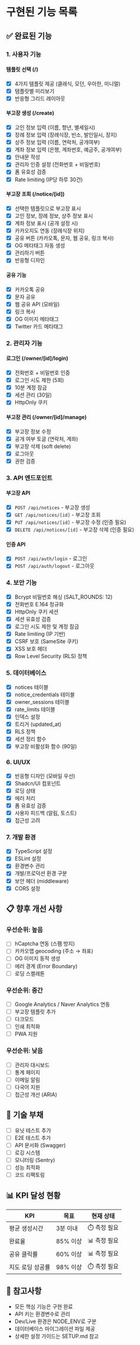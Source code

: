 # 구현된 기능 목록

## ✅ 완료된 기능

### 1. 사용자 기능

#### 템플릿 선택 (/)
- [x] 4가지 템플릿 제공 (클래식, 모던, 우아한, 미니멀)
- [x] 템플릿별 미리보기
- [x] 반응형 그리드 레이아웃

#### 부고장 생성 (/create)
- [x] 고인 정보 입력 (이름, 향년, 별세일시)
- [x] 장례 정보 입력 (장례식장, 빈소, 발인일시, 장지)
- [x] 상주 정보 입력 (이름, 연락처, 공개여부)
- [x] 계좌 정보 입력 (은행, 계좌번호, 예금주, 공개여부)
- [x] 안내문 작성
- [x] 관리자 인증 설정 (전화번호 + 비밀번호)
- [x] 폼 유효성 검증
- [x] Rate limiting (IP당 하루 30건)

#### 부고장 조회 (/notice/[id])
- [x] 선택한 템플릿으로 부고장 표시
- [x] 고인 정보, 장례 정보, 상주 정보 표시
- [x] 계좌 정보 표시 (공개 설정 시)
- [x] 카카오지도 연동 (장례식장 위치)
- [x] 공유 버튼 (카카오톡, 문자, 웹 공유, 링크 복사)
- [x] OG 메타태그 자동 생성
- [x] 관리하기 버튼
- [x] 반응형 디자인

#### 공유 기능
- [x] 카카오톡 공유
- [x] 문자 공유
- [x] 웹 공유 API (모바일)
- [x] 링크 복사
- [x] OG 이미지 메타태그
- [x] Twitter 카드 메타태그

### 2. 관리자 기능

#### 로그인 (/owner/[id]/login)
- [x] 전화번호 + 비밀번호 인증
- [x] 로그인 시도 제한 (5회)
- [x] 10분 계정 잠금
- [x] 세션 관리 (30일)
- [x] HttpOnly 쿠키

#### 부고장 관리 (/owner/[id]/manage)
- [x] 부고장 정보 수정
- [x] 공개 여부 토글 (연락처, 계좌)
- [x] 부고장 삭제 (soft delete)
- [x] 로그아웃
- [x] 권한 검증

### 3. API 엔드포인트

#### 부고장 API
- [x] `POST /api/notices` - 부고장 생성
- [x] `GET /api/notices/[id]` - 부고장 조회
- [x] `PUT /api/notices/[id]` - 부고장 수정 (인증 필요)
- [x] `DELETE /api/notices/[id]` - 부고장 삭제 (인증 필요)

#### 인증 API
- [x] `POST /api/auth/login` - 로그인
- [x] `POST /api/auth/logout` - 로그아웃

### 4. 보안 기능

- [x] Bcrypt 비밀번호 해싱 (SALT_ROUNDS: 12)
- [x] 전화번호 E.164 정규화
- [x] HttpOnly 쿠키 세션
- [x] 세션 유효성 검증
- [x] 로그인 시도 제한 및 계정 잠금
- [x] Rate limiting (IP 기반)
- [x] CSRF 보호 (SameSite 쿠키)
- [x] XSS 보호 헤더
- [x] Row Level Security (RLS) 정책

### 5. 데이터베이스

- [x] notices 테이블
- [x] notice_credentials 테이블
- [x] owner_sessions 테이블
- [x] rate_limits 테이블
- [x] 인덱스 설정
- [x] 트리거 (updated_at)
- [x] RLS 정책
- [x] 세션 정리 함수
- [x] 부고장 비활성화 함수 (90일)

### 6. UI/UX

- [x] 반응형 디자인 (모바일 우선)
- [x] Shadcn/UI 컴포넌트
- [x] 로딩 상태
- [x] 에러 처리
- [x] 폼 유효성 검증
- [x] 사용자 피드백 (알림, 토스트)
- [x] 접근성 고려

### 7. 개발 환경

- [x] TypeScript 설정
- [x] ESLint 설정
- [x] 환경변수 관리
- [x] 개발/프로덕션 환경 구분
- [x] 보안 헤더 (middleware)
- [x] CORS 설정

## 📋 향후 개선 사항

### 우선순위: 높음
- [ ] hCaptcha 연동 (스팸 방지)
- [ ] 카카오맵 geocoding (주소 → 좌표)
- [ ] OG 이미지 동적 생성
- [ ] 에러 경계 (Error Boundary)
- [ ] 로딩 스켈레톤

### 우선순위: 중간
- [ ] Google Analytics / Naver Analytics 연동
- [ ] 부고장 템플릿 추가
- [ ] 다크모드
- [ ] 인쇄 최적화
- [ ] PWA 지원

### 우선순위: 낮음
- [ ] 관리자 대시보드
- [ ] 통계 페이지
- [ ] 이메일 알림
- [ ] 다국어 지원
- [ ] 접근성 개선 (ARIA)

## 🔧 기술 부채

- [ ] 유닛 테스트 추가
- [ ] E2E 테스트 추가
- [ ] API 문서화 (Swagger)
- [ ] 로깅 시스템
- [ ] 모니터링 (Sentry)
- [ ] 성능 최적화
- [ ] 코드 리팩토링

## 📊 KPI 달성 현황

| KPI | 목표 | 현재 상태 |
|-----|------|----------|
| 평균 생성시간 | 3분 이내 | ⏱️ 측정 필요 |
| 완료율 | 85% 이상 | 📊 측정 필요 |
| 공유 클릭률 | 60% 이상 | 📊 측정 필요 |
| 지도 로딩 성공률 | 98% 이상 | ⏱️ 측정 필요 |

## 📝 참고사항

- 모든 핵심 기능은 구현 완료
- API 키는 환경변수로 관리
- Dev/Live 환경은 NODE_ENV로 구분
- 데이터베이스 마이그레이션 파일 제공
- 상세한 설정 가이드는 SETUP.md 참고
